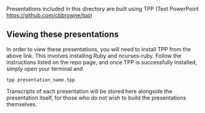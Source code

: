 Presentations included in this directory are built using TPP (Text PowerPoint https://github.com/cbbrowne/tpp)

## Viewing these presentations

In order to view these presentations, you will need to install TPP from the above link. This involves installing Ruby and ncurses-ruby. Follow the instructions listed on the repo page, and once TPP is successfully installed, simply open your terminal and

`tpp presentation_name.tpp`

Transcripts of each presentation will be stored here alongside the presentation itself, for those who do not wish to build the presentations themselves.
